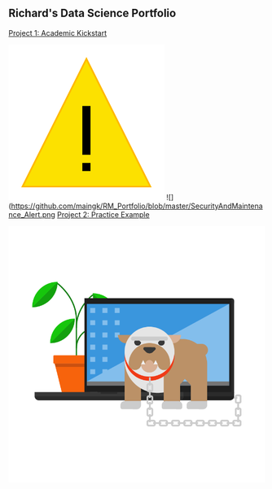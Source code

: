 ## Richard's Data Science Portfolio

[Project 1: Academic Kickstart](https://github.com/maingk/academic-kickstart)

![](https://github.com/maingk/RM_Portfolio/blob/master/images/SecurityAndMaintenance_Alert.png)
![](https://github.com/maingk/RM_Portfolio/blob/master/SecurityAndMaintenance_Alert.png
[Project 2: Practice Example](https://github.com/maingk/PracticeExample)

![](https://github.com/maingk/RM_Portfolio/blob/master/images/WDSC_Illustration_834x834.png)
